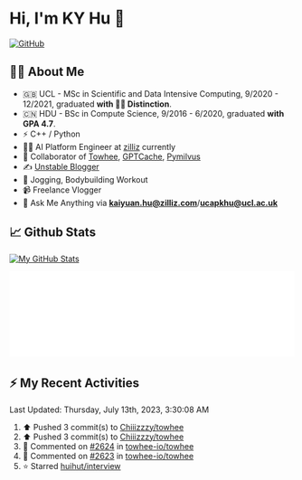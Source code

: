 # Hi, I'm KY Hu 👋

[![GitHub](https://img.shields.io/badge/dynamic/json?logo=github&label=GitHub&labelColor=495867&color=495867&query=%24.data.totalSubs&url=https%3A%2F%2Fapi.spencerwoo.com%2Fsubstats%2F%3Fsource%3Dgithub%26queryKey%3Dhayschan&style=flat-square)](https://github.com/Chiiizzzy)

## 🧑‍💻 About Me


- 🇬🇧 UCL - MSc in Scientific and Data Intensive Computing, 9/2020 - 12/2021, graduated **with 🧑‍🎓 Distinction**.
- 🇨🇳 HDU - BSc in Compute Science, 9/2016 - 6/2020, graduated **with GPA 4.7**.
- ⚡️ C++ / Python
- 🧑‍💻 AI Platform Engineer at [zilliz](https://zilliz.com/) currently
- 💬 Collaborator of [Towhee](https://github.com/towhee-io/towhee), [GPTCache](https://github.com/zilliztech/GPTCache), [Pymilvus](https://github.com/milvus-io/pymilvus)
- ✍️ [Unstable Blogger](https://blog.csdn.net/DooDia)
- 🏃 Jogging, Bodybuilding Workout
- 📹 Freelance Vlogger
- 📮 Ask Me Anything via **[kaiyuan.hu@zilliz.com](mailto:kaiyuan.hu@zilliz.com)**/**[ucapkhu@ucl.ac.uk](ucapkhu@ucl.ac.uk)**


## 📈 Github Stats

[![My GitHub Stats](https://github-readme-stats.vercel.app/api?username=Chiiizzzy&show_icons=true&theme=gotham)](https://github-readme-stats.vercel.app/api?username=Chiiizzzy&show_icons=true&theme=gotham)

<!-- [![Ashutosh's github activity graph](https://github-readme-activity-graph.cyclic.app/graph?username=Chiiizzzy&theme=dracula)](https://github.com/Chiiizzzy/github-readme-activity-graph) -->


![Metrics 👋](/metrics.plugin.followup.user.svg)

## ⚡️ My Recent Activities

<!--RECENT_ACTIVITY:last_update-->
Last Updated: Thursday, July 13th, 2023, 3:30:08 AM
<!--RECENT_ACTIVITY:last_update_end-->

<!--RECENT_ACTIVITY:start-->
1. ⬆️ Pushed 3 commit(s) to [Chiiizzzy/towhee](https://github.com/Chiiizzzy/towhee)<br>
2. ⬆️ Pushed 3 commit(s) to [Chiiizzzy/towhee](https://github.com/Chiiizzzy/towhee)<br>
3. 💬 Commented on [#2624](https://github.com/towhee-io/towhee/pull/2624#issuecomment-1632123756) in [towhee-io/towhee](https://github.com/towhee-io/towhee)<br>
4. 💬 Commented on [#2623](https://github.com/towhee-io/towhee/pull/2623#issuecomment-1631905317) in [towhee-io/towhee](https://github.com/towhee-io/towhee)<br>
5. ⭐ Starred [huihut/interview](https://github.com/huihut/interview)<br>
<!--RECENT_ACTIVITY:end-->
